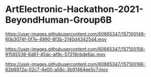 # ArtElectronic-Hackathon-2021-BeyondHuman-Group6B


https://user-images.githubusercontent.com/60665347/157100148-60b3074f-0f7e-4990-8f3b-2140d43425d4.mov



https://user-images.githubusercontent.com/60665347/157100156-91565536-6d61-45dc-af9c-57219cbde6ac.mov



https://user-images.githubusercontent.com/60665347/157100166-62b6972a-02c7-4e00-a58c-3b91464ee5c7.mov


